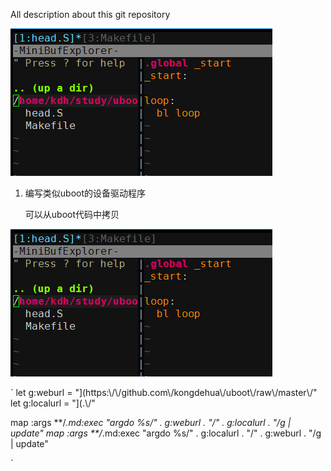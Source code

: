 All description about this git repository

![image](https://github.com/kongdehua/uboot/raw/master/image/firstExample_head.png "title")

1. 编写类似uboot的设备驱动程序

	可以从uboot代码中拷贝

![image](https://github.com/kongdehua/uboot/raw/master/image/firstExample_head.png "title")



`
let g:weburl = "](https:\\/\\/github.com\\/kongdehua\\/uboot\\/raw\\/master\\/"
let g:localurl = "](.\\/"

map <C-F9> <ESC>:args **/*.md<CR>:exec "argdo %s/" . g:weburl . "/" . g:localurl . "/g \| update"<CR>
map <C-F10> <ESC>:args **/*.md<CR>:exec "argdo %s/" . g:localurl . "/" . g:weburl . "/g \| update"<CR>

`
